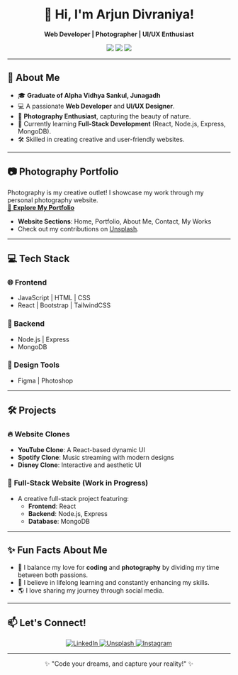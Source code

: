 <h1 align="center">👋 Hi, I'm Arjun Divraniya!</h1>
<p align="center">
  <b>Web Developer | Photographer | UI/UX Enthusiast</b>
</p>
<p align="center">
  <img src="https://img.shields.io/badge/Location-Junagadh%2C%20Gujarat-blue?style=flat-square">
  <img src="https://img.shields.io/badge/Skills-JavaScript%20%7C%20HTML%20%7C%20CSS-yellow?style=flat-square">
  <img src="https://img.shields.io/badge/Design%20Tool-Figma-red?style=flat-square">
</p>

---

## 🌟 About Me

- 🎓 **Graduate of Alpha Vidhya Sankul, Junagadh**  
- 💻 A passionate **Web Developer** and **UI/UX Designer**.  
- 🎨 **Photography Enthusiast**, capturing the beauty of nature.  
- 🌱 Currently learning **Full-Stack Development** (React, Node.js, Express, MongoDB).  
- 🛠️ Skilled in creating creative and user-friendly websites.  

---

## 📷 Photography Portfolio

Photography is my creative outlet! I showcase my work through my personal photography website.  
[📸 **Explore My Portfolio**](#)  
- **Website Sections**: Home, Portfolio, About Me, Contact, My Works  
- Check out my contributions on [Unsplash](https://unsplash.com).  

---

## 💻 Tech Stack

### 🌐 Frontend
- JavaScript | HTML | CSS  
- React | Bootstrap | TailwindCSS  

### 🔗 Backend
- Node.js | Express  
- MongoDB  

### 🎨 Design Tools
- Figma | Photoshop  

---

## 🛠️ Projects

### 🔥 **Website Clones**
- **YouTube Clone**: A React-based dynamic UI  
- **Spotify Clone**: Music streaming with modern designs  
- **Disney Clone**: Interactive and aesthetic UI  

### 🎯 **Full-Stack Website (Work in Progress)**
- A creative full-stack project featuring:
  - **Frontend**: React
  - **Backend**: Node.js, Express
  - **Database**: MongoDB

---

## ✨ Fun Facts About Me

- 📸 I balance my love for **coding** and **photography** by dividing my time between both passions.  
- 🌱 I believe in lifelong learning and constantly enhancing my skills.  
- 🌎 I love sharing my journey through social media.  

---

## 📫 Let's Connect!

<p align="center">
  <a href="https://www.linkedin.com" target="_blank">
    <img src="https://img.shields.io/badge/LinkedIn-%230077B5.svg?style=for-the-badge&logo=linkedin&logoColor=white" alt="LinkedIn">
  </a>
  <a href="https://unsplash.com" target="_blank">
    <img src="https://img.shields.io/badge/Unsplash-%23000000.svg?style=for-the-badge&logo=unsplash&logoColor=white" alt="Unsplash">
  </a>
  <a href="https://www.instagram.com" target="_blank">
    <img src="https://img.shields.io/badge/Instagram-%23E4405F.svg?style=for-the-badge&logo=instagram&logoColor=white" alt="Instagram">
  </a>
</p>

---

<p align="center">✨ "Code your dreams, and capture your reality!" ✨</p>
